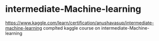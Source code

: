 # intermediate-Machine-learning
https://www.kaggle.com/learn/certification/anushavasup/intermediate-machine-learning
complted kaggle course on intermediate-Machine-learning
